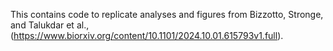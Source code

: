 This contains code to replicate analyses and figures from Bizzotto, Stronge, and Talukdar et al., (https://www.biorxiv.org/content/10.1101/2024.10.01.615793v1.full).
